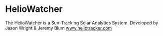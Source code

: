 HelioWatcher
============

The HelioWatcher is a Sun-Tracking Solar Analytics System. Developed by Jason Wright &amp; Jeremy Blum
www.heliotracker.com